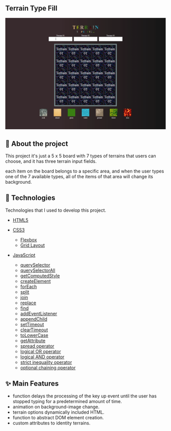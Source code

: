 ## Terrain Type Fill

<img src="images/example.gif" alt="Mockup Image">

<br/>

## 📖 About the project

This project it's just a 5 x 5 board with 7 types of terrains that users can choose, and it has three terrain input fields.

each item on the board belongs to a specific area, and when the user types one of the 7 available types, all of the items of that area will change its background.

## 🤖 Technologies

Technologies that I used to develop this project.

- [HTML5](https://www.w3schools.com/html/)
- [CSS3](https://www.w3schools.com/css/)
  - [Flexbox](https://www.w3schools.com/css/css3_flexbox.asp)
  - [Grid Layout](https://www.w3schools.com/css/css_grid.asp)
- [JavaScript](https://developer.mozilla.org/en-US/docs/Web/JavaScript)

  - [querySelector](https://developer.mozilla.org/en-US/docs/Web/API/Document/querySelector)
  - [querySelectorAll](https://developer.mozilla.org/en-US/docs/Web/API/Document/querySelectorAll)
  - [getComputedStyle](https://developer.mozilla.org/en-US/docs/Web/API/Window/getComputedStyle)
  - [createElement](https://developer.mozilla.org/en-US/docs/Web/API/Document/createElement)
  - [forEach](https://developer.mozilla.org/en-US/docs/Web/JavaScript/Reference/Global_Objects/Array/forEach)
  - [split](https://developer.mozilla.org/en-US/docs/Web/JavaScript/Reference/Global_Objects/String/split)
  - [join](https://developer.mozilla.org/en-US/docs/Web/JavaScript/Reference/Global_Objects/Array/join)
  - [replace](https://developer.mozilla.org/en-US/docs/Web/JavaScript/Reference/Global_Objects/String/replace)
  - [find](https://developer.mozilla.org/en-US/docs/Web/JavaScript/Reference/Global_Objects/Array/find)
  - [addEventListener](https://developer.mozilla.org/en-US/docs/Web/API/EventTarget/addEventListener)
  - [appendChild](https://developer.mozilla.org/en-US/docs/Web/API/Node/appendChild)
  - [setTimeout](https://developer.mozilla.org/en-US/docs/Web/API/WindowOrWorkerGlobalScope/setTimeout)
  - [clearTimeout](https://developer.mozilla.org/en-US/docs/Web/API/WindowOrWorkerGlobalScope/clearTimeout)
  - [toLowerCase](https://developer.mozilla.org/en-US/docs/Web/JavaScript/Reference/Global_Objects/String/toLowerCase)
  - [getAttribute](https://developer.mozilla.org/en-US/docs/Web/API/Element/getAttribute)
  - [spread operator](https://developer.mozilla.org/en-US/docs/Web/JavaScript/Reference/Operators/Spread_syntax)
  - [logical OR operator](https://developer.mozilla.org/en-US/docs/Web/JavaScript/Reference/Operators/Logical_OR)
  - [logical AND operator](https://developer.mozilla.org/en-US/docs/Web/JavaScript/Reference/Operators/Logical_AND)
  - [strict inequality operator](https://developer.mozilla.org/en-US/docs/Web/JavaScript/Reference/Operators/Strict_inequality)
  - [optional chaining operator](https://developer.mozilla.org/en-US/docs/Web/JavaScript/Reference/Operators/Optional_chaining)

## ✨ Main Features

- function delays the processing of the key up event until the user has stopped typing for a predetermined amount of time.
- animation on background-image change.
- terrain options dynamically included HTML.
- function to abstract DOM element creation.
- custom attributes to identity terrains.
